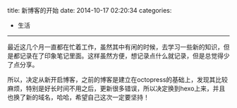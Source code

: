 title: 新博客的开始
date: 2014-10-17 02:20:34
categories:
- 生活
---
最近这几个月一直都在忙着工作，虽然其中有闲的时候，去学习一些新的知识，但是都记录在了印象笔记里面。这样虽然方便，想记录点什么就记录，但是总觉得少了点分享。

所以，决定从新开启博客，之前的博客是建立在octopress的基础上，发现其比较麻烦，特别是好长时间不用之后，更新很多错误，所以决定换到hexo上来，并且也换了新的域名，哈哈，希望自己这次一定要坚持！